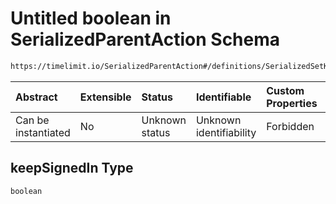 # Untitled boolean in SerializedParentAction Schema

```txt
https://timelimit.io/SerializedParentAction#/definitions/SerializedSetKeepSignedInAction/properties/keepSignedIn
```



| Abstract            | Extensible | Status         | Identifiable            | Custom Properties | Additional Properties | Access Restrictions | Defined In                                                                                       |
| :------------------ | :--------- | :------------- | :---------------------- | :---------------- | :-------------------- | :------------------ | :----------------------------------------------------------------------------------------------- |
| Can be instantiated | No         | Unknown status | Unknown identifiability | Forbidden         | Allowed               | none                | [SerializedParentAction.schema.json*](SerializedParentAction.schema.json "open original schema") |

## keepSignedIn Type

`boolean`
